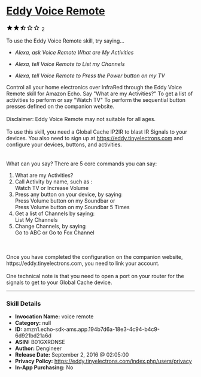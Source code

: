 # [Eddy Voice Remote](http://alexa.amazon.com/#skills/amzn1.echo-sdk-ams.app.194b7d6a-18e3-4c94-b4c9-6d921bd21a6d)
![2.5 stars](../../images/ic_star_black_18dp_1x.png)![2.5 stars](../../images/ic_star_black_18dp_1x.png)![2.5 stars](../../images/ic_star_half_black_18dp_1x.png)![2.5 stars](../../images/ic_star_border_black_18dp_1x.png)![2.5 stars](../../images/ic_star_border_black_18dp_1x.png) 2

To use the Eddy Voice Remote skill, try saying...

* *Alexa, ask Voice Remote What are My Activities*

* *Alexa, tell Voice Remote to List my Channels*

* *Alexa, tell Voice Remote to Press the Power button on my TV*

Control all your home electronics over InfraRed through the Eddy Voice Remote skill for Amazon Echo. Say "What are my Activities?" To get a list of activities to perform or say "Watch TV" To perform the sequential  button presses defined on the companion website. 
<br>
<br>
Disclaimer: Eddy Voice Remote may not suitable for all ages.
<br>
<br>
To use this skill, you need a Global Cache IP2IR to blast IR Signals to your devices. You also need to sign up at https://eddy.tinyelectrons.com and configure your devices, buttons, and activities.  
<br>
<br>
What can you say?
There are 5 core commands you can say: <br>
1.  What are my Activities? <br>
2.  Call Activity by name, such as :<br>
     Watch TV or Increase Volume <br>
3.  Press any button on your device, by saying <br>
     Press Volume button on my Soundbar or <br>
     Press Volume button on my Soundbar 5 Times<br>
4.  Get a list of Channels by saying:<br>
     List My Channels<br>
5. Change Channels, by saying <br>
    Go to ABC or Go to Fox Channel
<br>
<br>
Once you have completed the configuration on the companion website, https://eddy.tinyelectrons.com, you need to link your account. 
<br>
<br>
One technical note is that you need to open a port on your router for the signals to get to your Global Cache device.

***

### Skill Details

* **Invocation Name:** voice remote
* **Category:** null
* **ID:** amzn1.echo-sdk-ams.app.194b7d6a-18e3-4c94-b4c9-6d921bd21a6d
* **ASIN:** B01GXRDNSE
* **Author:** Dengineer
* **Release Date:** September 2, 2016 @ 02:05:00
* **Privacy Policy:** https://eddy.tinyelectrons.com/index.php/users/privacy
* **In-App Purchasing:** No
